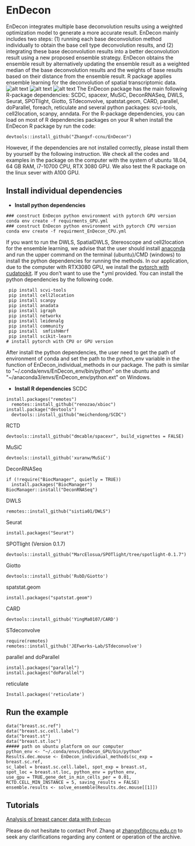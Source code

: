 # EnDecon
EnDecon integrates multiple base deconvolution results using a weighted optimization model to generate a more accurate result. EnDecon mainly includes two steps: (1) running each base deconvolution method individually to obtain the base cell type deconvolution results, and (2) integrating these base deconvolution results into a better deconvolution result using a new proposed ensemble strategy. EnDecon obtains the ensemble result by alternatively updating the ensemble result as a weighted median of the base deconvolution results and the weights of base results based on their distance from the ensemble result. R package applies ensemble learning for the deconvolution of spatial transcriptomic data. 
![alt
text](https://github.com/keyalone/EnDecon/blob/master/docs/Figure1.png?raw=true)
![alt
text](https://github.com/keyalone/EnDecon/blob/master/docs/Figure2.png?raw=true)
![alt
text](https://github.com/keyalone/EnDecon/blob/master/docs/Figure3.png?raw=true)
The EnDecon package has the main following R-package dependencies: SCDC, spacexr, MuSiC, DeconRNASeq, DWLS, Seurat, SPOTlight, Giotto, STdeconvolve, spatstat.geom, CARD, parallel, doParallel, foreach, reticulate and several python packages: scvi-tools, cell2location, scanpy, anndata. For the R-package dependencies, you can load on most of R dependencies packages on your R when install the EnDecon R package by run the code:
 ``` buildoutcfg
 devtools::install_github("Zhangxf-ccnu/EnDecon")
```
However, if the dependencies are not installed correctly, please install them by yourself by the following instruction. We check all the codes and examples in the package on the computer with the system of ubuntu 18.04, 64 GB RAM, i7-10700 CPU, RTX 3080 GPU. We also test the R package on the linux sever with A100 GPU. 

## Install individual dependencies
* **Install python dependencies**
 ``` buildoutcfg
 ### construct EnDecon python environment with pytorch GPU version 
 conda env create -f requirments_GPU.yml
 ### construct EnDecon python environment with pytorch CPU version
 conda env create -f requirment_EnDecon_CPU.yml
```
If you want to run the DWLS, SpatialDWLS, Stereoscope and cell2location for the ensemble learning, we advise that the user should install [anaconda]( https://www.anaconda.com/) and run the upper command on the terminal (ubuntu)/CMD (windows) to install the python dependencies for running the methods. In our application, due to the computer with RTX3080 GPU, we install the [pytorch with cudatookit]( https://pytorch.org/). If you don’t want to use the *.yml provided. You can install the python dependencies by the following code.
```buildoutcfg
 pip install scvi-tools
 pip install cell2location
 pip install scanpy
 pip install anadata
 pip install igraph
 pip install networkx
 pip install leidenalg
 pip install community
 pip install  smfishHmrf
 pip install scikit-learn
# install pytorch with CPU or GPU version
```
After install the python dependencies, the user need to get the path of environment of conda and set the path to the python_env variable in the function of EnDecon_individual_methods in our package. The path is similar to "\~/.conda/envs/EnDecon\_env/bin/python" on the ubuntu and "\~/anaconda3/envs/EnDecon\_env/python.ext" on Windows.
* **Install R dependencies**
SCDC
```buildoutcfg
install.packages("remotes")
  remotes::install_github("renozao/xbioc")
install.package("devtools")
  devtools::install_github("meichendong/SCDC")
```
RCTD
```buildoutcfg
devtools::install_github("dmcable/spacexr", build_vignettes = FALSE)
```
MuSiC
```buildoutcfg
devtools::install_github('xuranw/MuSiC')
```
DeconRNASeq
```buildoutcfg
if (!require("BiocManager", quietly = TRUE))
  install.packages("BiocManager")
BiocManager::install("DeconRNASeq")
```
DWLS
```buildoutcfg
remotes::install_github("sistia01/DWLS")
```
Seurat
```buildoutcfg
install.packages("Seurat")
```
SPOTlight (Version 0.1.7)
```buildoutcfg
devtools::install_github("MarcElosua/SPOTlight/tree/spotlight-0.1.7")
```
Giotto
```buildoutcfg
devtools::install_github('RubD/Giotto')
```
spatstat.geom
```buildoutcfg
install.packages("spatstat.geom")
```
CARD
```buildoutcfg
devtools::install_github('YingMa0107/CARD')
```
STdeconvolve
```buildoutcfg
require(remotes)
remotes::install_github('JEFworks-Lab/STdeconvolve')
```
parallel and doParallel
```buildoutcfg
install.packages("parallel")
install.packages("doParallel")
```
reticulate
```buildoutcfg
Install.packages('reticulate')
```
## Run the example
```buildoutcfg
data("breast.sc.ref")
data("breast.sc.cell.label")
data("breast.st")
data("breast.st.loc")
##### path on ubuntu platform on our computer
python_env <- "~/.conda/envs/EnDecon_GPU/bin/python"
Results.dec.mouse <- EnDecon_individual_methods(sc_exp = breast.sc.ref,
sc_label = breast.sc.cell.label, spot_exp = breast.st,
spot_loc = breast.st.loc, python_env = python_env,
use_gpu = TRUE,gene_det_in_min_cells_per = 0.01,
RCTD.CELL_MIN_INSTANCE = 5, saving_results = FALSE)
ensemble.results <- solve_ensemble(Results.dec.mouse[[1]])
```
## Tutorials
[Analysis of breast cancer data with `EnDecon`](https://github.com/keyalone/EnDecon/blob/master/docs/EnDecon.md)

Please do not hesitate to contact Prof. Zhang at zhangxf@ccnu.edu.cn to seek any clarifications regarding any content or operation of the archive.

 
